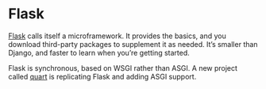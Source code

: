 # Flask

[Flask](https://flask.palletsprojects.com/) calls itself a microframework. It provides the basics, and you download third-party packages to supplement it as needed. It’s smaller than Django, and faster to learn when you’re getting started.

Flask is synchronous, based on WSGI rather than ASGI. A new project called [quart](https://quart.palletsprojects.com/) is replicating Flask and adding ASGI support.
